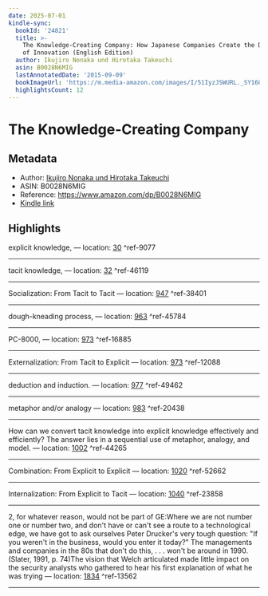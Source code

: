 ```yaml
---
date: 2025-07-01
kindle-sync:
  bookId: '24821'
  title: >-
    The Knowledge-Creating Company: How Japanese Companies Create the Dynamics
    of Innovation (English Edition)
  author: Ikujiro Nonaka und Hirotaka Takeuchi
  asin: B0028N6MIG
  lastAnnotatedDate: '2015-09-09'
  bookImageUrl: 'https://m.media-amazon.com/images/I/51IyzJSWURL._SY160.jpg'
  highlightsCount: 12
---
```

# The Knowledge-Creating Company
## Metadata
* Author: [Ikujiro Nonaka und Hirotaka Takeuchi](https://www.amazon.comundefined)
* ASIN: B0028N6MIG
* Reference: https://www.amazon.com/dp/B0028N6MIG
* [Kindle link](kindle://book?action=open&asin=B0028N6MIG)

## Highlights
explicit knowledge, — location: [30](kindle://book?action=open&asin=B0028N6MIG&location=30) ^ref-9077

---
tacit knowledge, — location: [32](kindle://book?action=open&asin=B0028N6MIG&location=32) ^ref-46119

---
Socialization: From Tacit to Tacit — location: [947](kindle://book?action=open&asin=B0028N6MIG&location=947) ^ref-38401

---
dough-kneading process, — location: [963](kindle://book?action=open&asin=B0028N6MIG&location=963) ^ref-45784

---
PC-8000, — location: [973](kindle://book?action=open&asin=B0028N6MIG&location=973) ^ref-16885

---
Externalization: From Tacit to Explicit — location: [973](kindle://book?action=open&asin=B0028N6MIG&location=973) ^ref-12088

---
deduction and induction. — location: [977](kindle://book?action=open&asin=B0028N6MIG&location=977) ^ref-49462

---
metaphor and/or analogy — location: [983](kindle://book?action=open&asin=B0028N6MIG&location=983) ^ref-20438

---
How can we convert tacit knowledge into explicit knowledge effectively and efficiently? The answer lies in a sequential use of metaphor, analogy, and model. — location: [1002](kindle://book?action=open&asin=B0028N6MIG&location=1002) ^ref-44265

---
Combination: From Explicit to Explicit — location: [1020](kindle://book?action=open&asin=B0028N6MIG&location=1020) ^ref-52662

---
Internalization: From Explicit to Tacit — location: [1040](kindle://book?action=open&asin=B0028N6MIG&location=1040) ^ref-23858

---
2, for whatever reason, would not be part of GE:Where we are not number one or number two, and don't have or can't see a route to a technological edge, we have got to ask ourselves Peter Drucker's very tough question: "If you weren't in the business, would you enter it today?" The managements and companies in the 80s that don't do this, . . . won't be around in 1990. (Slater, 1991, p. 74)The vision that Welch articulated made little impact on the security analysts who gathered to hear his first explanation of what he was trying — location: [1834](kindle://book?action=open&asin=B0028N6MIG&location=1834) ^ref-13562

---

